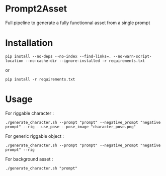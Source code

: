 # Prompt2Asset
Full pipeline to generate a fully functionnal asset from a single prompt

# Installation
``pip install --no-deps --no-index --find-links=. --no-warn-script-location --no-cache-dir --ignore-installed -r requirements.txt``

or 

``pip install -r requirements.txt``

# Usage

For riggable character :

``./generate_character.sh --prompt "prompt" --negative_prompt "negative prompt" --rig --use_pose --pose_image "character_pose.png"``


For generic riggable object :

``./generate_character.sh --prompt "prompt" --negative_prompt "negative prompt" --rig``

For background asset :

``./generate_character.sh "prompt"``



